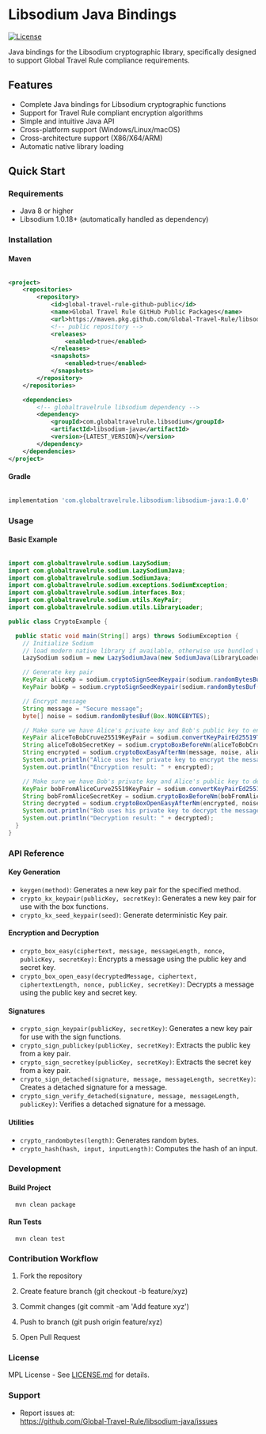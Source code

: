 # Libsodium Java Bindings

[![License](https://img.shields.io/badge/license-MPL-blue.svg)](LICENSE)

Java bindings for the Libsodium cryptographic library, specifically designed to support Global Travel Rule compliance
requirements.

## Features

- Complete Java bindings for Libsodium cryptographic functions
- Support for Travel Rule compliant encryption algorithms
- Simple and intuitive Java API
- Cross-platform support (Windows/Linux/macOS)
- Cross-architecture support (X86/X64/ARM)
- Automatic native library loading

## Quick Start

### Requirements

- Java 8 or higher
- Libsodium 1.0.18+ (automatically handled as dependency)

### Installation

#### Maven

```xml

<project>
    <repositories>
        <repository>
            <id>global-travel-rule-github-public</id>
            <name>Global Travel Rule GitHub Public Packages</name>
            <url>https://maven.pkg.github.com/Global-Travel-Rule/libsodium-java</url>
            <!-- public repository -->
            <releases>
                <enabled>true</enabled>
            </releases>
            <snapshots>
                <enabled>true</enabled>
            </snapshots>
        </repository>
    </repositories>

    <dependencies>
        <!-- globaltravelrule libsodium dependency -->
        <dependency>
            <groupId>com.globaltravelrule.libsodium</groupId>
            <artifactId>libsodium-java</artifactId>
            <version>{LATEST_VERSION}</version>
        </dependency>
    </dependencies>
</project>
```

#### Gradle

```groovy

implementation 'com.globaltravelrule.libsodium:libsodium-java:1.0.0'
```

### Usage

#### Basic Example

```java

import com.globaltravelrule.sodium.LazySodium;
import com.globaltravelrule.sodium.LazySodiumJava;
import com.globaltravelrule.sodium.SodiumJava;
import com.globaltravelrule.sodium.exceptions.SodiumException;
import com.globaltravelrule.sodium.interfaces.Box;
import com.globaltravelrule.sodium.utils.KeyPair;
import com.globaltravelrule.sodium.utils.LibraryLoader;

public class CryptoExample {

  public static void main(String[] args) throws SodiumException {
    // Initialize Sodium
    // load modern native library if available, otherwise use bundled version, recommended for `LibraryLoader.Mode.PREFER_BUNDLED`
    LazySodium sodium = new LazySodiumJava(new SodiumJava(LibraryLoader.Mode.PREFER_BUNDLED));

    // Generate key pair
    KeyPair aliceKp = sodium.cryptoSignSeedKeypair(sodium.randomBytesBuf(Box.SEEDBYTES));
    KeyPair bobKp = sodium.cryptoSignSeedKeypair(sodium.randomBytesBuf(Box.SEEDBYTES));

    // Encrypt message
    String message = "Secure message";
    byte[] noise = sodium.randomBytesBuf(Box.NONCEBYTES);

    // Make sure we have Alice's private key and Bob's public key to encrypt the message
    KeyPair aliceToBobCruve25519KeyPair = sodium.convertKeyPairEd25519ToCurve25519(new KeyPair(bobKp.getPublicKey(), aliceKp.getSecretKey()));
    String aliceToBobSecretKey = sodium.cryptoBoxBeforeNm(aliceToBobCruve25519KeyPair);
    String encrypted = sodium.cryptoBoxEasyAfterNm(message, noise, aliceToBobSecretKey);
    System.out.println("Alice uses her private key to encrypt the message with Bob's public key.");
    System.out.println("Encryption result: " + encrypted);

    // Make sure we have Bob's private key and Alice's public key to decrypt the message
    KeyPair bobFromAliceCurve25519KeyPair = sodium.convertKeyPairEd25519ToCurve25519(new KeyPair(aliceKp.getPublicKey(), bobKp.getSecretKey()));
    String bobFromAliceSecretKey = sodium.cryptoBoxBeforeNm(bobFromAliceCurve25519KeyPair);
    String decrypted = sodium.cryptoBoxOpenEasyAfterNm(encrypted, noise, bobFromAliceSecretKey);
    System.out.println("Bob uses his private key to decrypt the message with Alice's public key.");
    System.out.println("Decryption result: " + decrypted);
  }
}
```

### API Reference

#### Key Generation

- `keygen(method)`: Generates a new key pair for the specified method.
- `crypto_kx_keypair(publicKey, secretKey)`: Generates a new key pair for use with the box functions.
- `crypto_kx_seed_keypair(seed)`: Generate deterministic Key pair.

#### Encryption and Decryption

- `crypto_box_easy(ciphertext, message, messageLength, nonce, publicKey, secretKey)`: Encrypts a message using the
  public key and secret key.
- `crypto_box_open_easy(decryptedMessage, ciphertext, ciphertextLength, nonce, publicKey, secretKey)`: Decrypts a
  message using the public key and secret key.

#### Signatures

- `crypto_sign_keypair(publicKey, secretKey)`: Generates a new key pair for use with the sign functions.
- `crypto_sign_publickey(publicKey, secretKey)`: Extracts the public key from a key pair.
- `crypto_sign_secretkey(publicKey, secretKey)`: Extracts the secret key from a key pair.
- `crypto_sign_detached(signature, message, messageLength, secretKey)`: Creates a detached signature for a message.
- `crypto_sign_verify_detached(signature, message, messageLength, publicKey)`: Verifies a detached signature for a
  message.

#### Utilities

- `crypto_randombytes(length)`: Generates random bytes.
- `crypto_hash(hash, input, inputLength)`: Computes the hash of an input.

### Development

#### Build Project

```shell
  mvn clean package
```

#### Run Tests

```shell
  mvn clean test
```

### Contribution Workflow

1. Fork the repository

2. Create feature branch (git checkout -b feature/xyz)

3. Commit changes (git commit -am 'Add feature xyz')

4. Push to branch (git push origin feature/xyz)

5. Open Pull Request

### License

MPL License - See [LICENSE.md](LICENSE.md) for details.

### Support

- Report issues at: \
  https://github.com/Global-Travel-Rule/libsodium-java/issues
